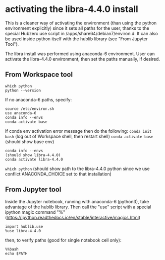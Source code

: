 # activating the libra-4.4.0 install

This is a cleaner way of activating the environment (than using the python
environment explicitly) since it sets all paths for the user, thanks to the
special Hubzero use script in /apps/share64/debian7/environ.d. It can also
be used inside python itself with the hublib library (see "From Jupyter Tool").

The libra install was performed using anaconda-6 environment. User can activate
the libra-4.4.0 environment, then set the paths manually, if desired.

## From Workspace tool
```
which python
python --version
```

If no anaconda-6 paths, specify:
```
source /etc/environ.sh
use anaconda-6
conda info --envs
conda activate base
```

If conda env activation error message then do the following:
`conda init bash`
(log out of Workspace shell, then restart shell)
`conda activate base`
(should show base env)

```
conda info --envs
(should show libra-4.4.0)
conda activate libra-4.4.0
```

`which python` 
(should show path to the libra-4.4.0 python since we use conflict ANACONDA_CHOICE set to that installation)

## From Jupyter tool

Inside the Jupyter notebook, running with anaconda-6 (python3), take advantage
of the hublib library. Then call the "use" script with a special ipython
magic command "%" (https://ipython.readthedocs.io/en/stable/interactive/magics.html)
```
import hublib.use
%use libra-4.4.0
```

then, to verify paths (good for single notebook cell only):
```
%%bash
echo $PATH
```
